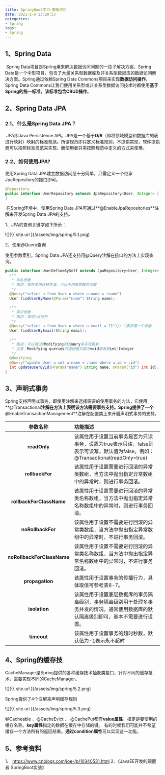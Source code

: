 ```yaml
---
title: SpringBoot学习-数据访问
date: 2021-1-8 23:29:53
categories:
- Spring
tags:
- Spring
---
```


## 1、Spring Data

​    Spring Data项目是Spring用来解决数据访问问题的一揽子解决方案，Spring Data是一个伞形项目，包含了大量关系型数据库及非关系型数据库的数据访问解决方案。Spring通过依赖Spring Data Commons项目来实现**数据访问操作**，Spring Data Commons让我们使用关系型或非关系型数据访问技术时都使用**基于Spring的统一标准**，**该标准包含CRUD操作**。

## 2、Spring Data JPA

### 2.1、什么是Spring Data JPA？

​    JPA即Java Persistence API。JPA是一个基于**O/R**（即将领域模型和数据库的表进行映射）映射的标准规范。所谓规范即只定义标准规则，不提供实现，软件提供商可以按照标准规范来实现，而使用者只需按照规范中定义的方式来使用。

### 2.2、如何使用JPA?

使用Spring Data JPA建立数据访问层十分简单，只需定义一个继承JpaRepository的接口即可。

```java
@Repository
public interface UserRepository extends JpaRepository<User, Integer> {
}
```

​    在Spring环境中，使用Spring Data JPA可通过**@EnableJpaRepositories**注解来开发Spring Data JPA的支持。

1、JPA的查询关键字如下所示：

![]({{ site.url }}/assets/img/spring/5.1.png)



2、使用@Query查询

使用参数索引，Spring Data JPA还支持用@Query注解在接口的方法上实现查询。

```java
public interface UserDefineBySelf extends JpaRepository<User, Integer> { 
  /** 
   * 命名参数 
   * 描述：推荐使用这种方法，可以不用管参数的位置 
   */
  @Query("select u from User u where u.name = :name") 
  User findUserByName(@Param("name") String name); 
    
  /** 
   * 索引参数 
   * 描述：使用?占位符 
   */
  @Query("select u from User u where u.email = ?1")// 1表示第一个参数 
  User findUserByEmail(String email); 
    
  /** 
   * 描述：可以通过@Modifying和@Query来实现更新 
   * 注意：Modifying queries的返回值只能为void或者是int/Integer 
   */
  @Modifying
  @Query("update User u set u.name = :name where u.id = :id") 
  int updateUserById(@Param("name") String name, @Param("id") int id); 
} 
```

## 3、声明式事务

   Spring支持声明式事务，即使用注解来选择需要的使用事务的方法，它使用**@Transactional**注解在方法上表明该方法需要事务支持。Spring提供了一个**@EnableTransactionManagement**注解在配置类上来开启声明式事务的支持。

|          参数名称          | 功能描述                                                     |
| :------------------------: | :----------------------------------------------------------- |
|        **readOnly**        | 该属性用于设置当前事务是否为只读事务，设置为true表示只读，false则表示可读写，默认值为false。例如：@Transactional(readOnly=true) |
|      **rollbackFor**       | 该属性用于设置需要进行回滚的异常类数组，当方法中抛出指定异常数组中的异常时，则进行事务回滚。 |
|  **rollbackForClassName**  | 该属性用于设置需要进行回滚的异常类名称数组，当方法中抛出指定异常名称数组中的异常时，则进行事务回滚。 |
|     **noRollbackFor**      | 该属性用于设置不需要进行回滚的异常类数组，当方法中抛出指定异常数组中的异常时，不进行事务回滚。 |
| **noRollbackForClassName** | 该属性用于设置不需要进行回滚的异常类名称数组，当方法中抛出指定异常名称数组中的异常时，不进行事务回滚。 |
|      **propagation**       | 该属性用于设置事务的传播行为，具体取值可参考表6-7。          |
|       **isolation**        | 该属性用于设置底层数据库的事务隔离级别，事务隔离级别用于处理多事务并发的情况，通常使用数据库的默认隔离级别即可，基本不需要进行设置。 |
|        **timeout**         | 该属性用于设置事务的超时秒数，默认值为-1表示永不超时         |

## 4、Spring的缓存技

  CacheManager是Spring提供的各种缓存技术抽象类接口，针对不同的缓存技术，需要实现不同的CacheManager。

![]({{ site.url }}/assets/img/spring/5.2.png)


Spring提供了4个注解来声明缓存规则

![]({{ site.url }}/assets/img/spring/5.3.png)


 @Cacheable 、@CacheEvict 、 @CachePut都有**value属性**，指定是要使用的缓存名称。**key属性**指定的数据在缓存中存储的键。 有的时候我们可能并不希望缓存一个方法所有的返回结果。**通过condition属性**可以实现这一功能。 



## 5、参考资料

1、 https://www.cnblogs.com/joe-/p/10340531.html 
2、《JavaEE开发的颠覆者 SpringBoot实战》
